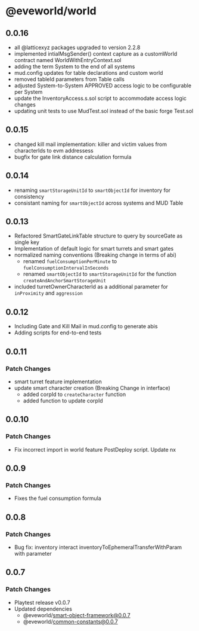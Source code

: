 # @eveworld/world
## 0.0.16
- all @latticexyz packages upgraded to version 2.2.8
- implemented intialMsgSender() context capture as a customWorld contract named WorldWithEntryContext.sol
- adding the term System to the end of all systems
- mud.config updates for table declarations and custom world
- removed tableId parameters from Table calls
- adjusted System-to-System APPROVED access logic to be configurable per System
- update the InventoryAccess.s.sol script to accommodate access logic changes
- updating unit tests to use MudTest.sol instead of the basic forge Test.sol

## 0.0.15
- changed kill mail implementation: killer and victim values from characterIds to evm addressess
- bugfix for gate link distance calculation formula

## 0.0.14
- renaming `smartStorageUnitId` to  `smartObjectId` for inventory for consistency 
- consistant naming for `smartObjectId` across systems and MUD Table

## 0.0.13
- Refactored SmartGateLinkTable structure to query by sourceGate as single key
- Implementation of default logic for smart turrets and smart gates
- normalized naming conventions (Breaking change in terms of abi)
  - renamed `fuelConsumptionPerMinute` to `fuelConsumptionIntervalInSeconds`
  - renamed `smartObjectId` to `smartStorageUnitId` for the function `createAndAnchorSmartStorageUnit`
- included turretOwnerCharacterId as a additional parameter for `inProximity` and `aggression`

## 0.0.12
- Including Gate and Kill Mail in mud.config to generate abis 
- Adding scripts for end-to-end tests 

## 0.0.11

### Patch Changes

- smart turret feature implementation
- update smart character creation (Breaking Change in interface)
  - added corpId to `createCharacter` function
  - added function to update corpId
  
## 0.0.10

### Patch Changes

- Fix incorrect import in world feature PostDeploy script.
  Update nx

## 0.0.9

### Patch Changes

- Fixes the fuel consumption formula

## 0.0.8

### Patch Changes

- Bug fix: inventory interact inventoryToEphemeralTransferWithParam with parameter

## 0.0.7

### Patch Changes

- Playtest release v0.0.7
- Updated dependencies
  - @eveworld/smart-object-framework@0.0.7
  - @eveworld/common-constants@0.0.7
